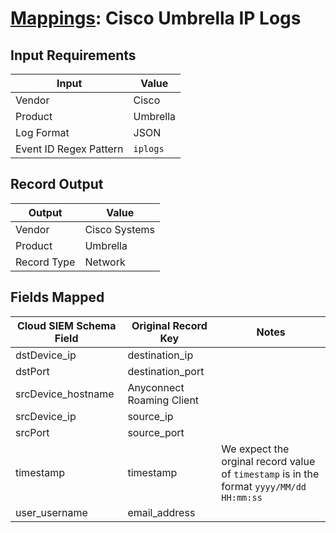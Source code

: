 # [Mappings](README.md): Cisco Umbrella IP Logs

## Input Requirements

|Input|Value|
|-----|-----|
|Vendor|Cisco|
|Product|Umbrella|
|Log Format|JSON|
|Event ID Regex Pattern|`iplogs`|

## Record Output

|Output|Value|
|------|-----|
|Vendor|Cisco Systems|
|Product|Umbrella|
|Record Type|Network|

## Fields Mapped

|Cloud SIEM Schema Field|Original Record Key|Notes|
|-----------------------|-------------------|-----|
|dstDevice_ip|destination_ip||
|dstPort|destination_port||
|srcDevice_hostname|Anyconnect Roaming Client||
|srcDevice_ip|source_ip||
|srcPort|source_port||
|timestamp|timestamp|We expect the orginal record value of `timestamp` is in the format `yyyy/MM/dd HH:mm:ss`|
|user_username|email_address||

